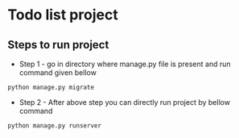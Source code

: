 # Todo list project

## Steps to run project

- Step 1 - go in directory where manage.py file is present and run command given bellow
```
python manage.py migrate
```

- Step 2 - After above step you can directly run project by bellow command
```
python manage.py runserver
```
